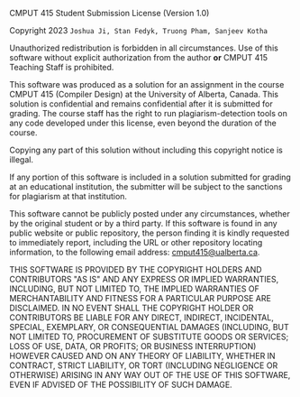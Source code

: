 CMPUT 415 Student Submission License (Version 1.0)

Copyright 2023 `Joshua Ji, Stan Fedyk, Truong Pham, Sanjeev Kotha`

Unauthorized redistribution is forbidden in all circumstances. Use of this
software without explicit authorization from the author **or** CMPUT 415
Teaching Staff is prohibited.

This software was produced as a solution for an assignment in the course CMPUT
415 (Compiler Design) at the University of Alberta, Canada. This solution is
confidential and remains confidential after it is submitted for grading. The
course staff has the right to run plagiarism-detection tools on any code
developed under this license, even beyond the duration of the course.

Copying any part of this solution without including this copyright notice is
illegal.

If any portion of this software is included in a solution submitted for
grading at an educational institution, the submitter will be subject to the
sanctions for plagiarism at that institution.

This software cannot be publicly posted under any circumstances, whether by
the original student or by a third party. If this software is found in any
public website or public repository, the person finding it is kindly requested
to immediately report, including the URL or other repository locating
information, to the following email address:
[cmput415@ualberta.ca](mailto:cmput415@ualberta.ca).

THIS SOFTWARE IS PROVIDED BY THE COPYRIGHT HOLDERS AND CONTRIBUTORS "AS IS"
AND ANY EXPRESS OR IMPLIED WARRANTIES, INCLUDING, BUT NOT LIMITED TO, THE
IMPLIED WARRANTIES OF MERCHANTABILITY AND FITNESS FOR A PARTICULAR PURPOSE ARE
DISCLAIMED. IN NO EVENT SHALL THE COPYRIGHT HOLDER OR CONTRIBUTORS BE LIABLE
FOR ANY DIRECT, INDIRECT, INCIDENTAL, SPECIAL, EXEMPLARY, OR CONSEQUENTIAL
DAMAGES (INCLUDING, BUT NOT LIMITED TO, PROCUREMENT OF SUBSTITUTE GOODS OR
SERVICES; LOSS OF USE, DATA, OR PROFITS; OR BUSINESS INTERRUPTION) HOWEVER
CAUSED AND ON ANY THEORY OF LIABILITY, WHETHER IN CONTRACT, STRICT LIABILITY,
OR TORT (INCLUDING NEGLIGENCE OR OTHERWISE) ARISING IN ANY WAY OUT OF THE USE
OF THIS SOFTWARE, EVEN IF ADVISED OF THE POSSIBILITY OF SUCH DAMAGE.
